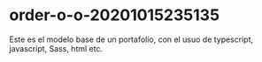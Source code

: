 # order-o-o-20201015235135
Este es el modelo base de un portafolio, con el usuo de typescript, javascript, Sass, html etc.
